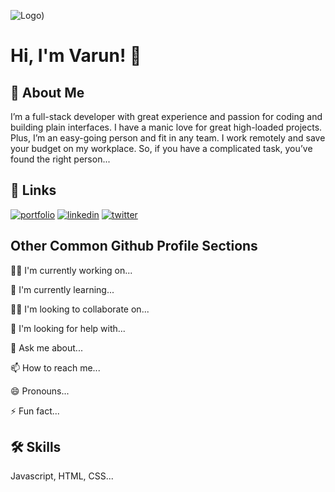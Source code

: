 ![Logo](https://avatars.githubusercontent.com/u/110775856?v=4))


# Hi, I'm Varun! 👋


## 🚀 About Me
I’m a full-stack developer with great experience and passion for coding and building plain interfaces. I have a manic love for great high-loaded projects. Plus, I’m an easy-going person and fit in any team. I work remotely and save your budget on my workplace. So, if you have a complicated task, you’ve found the right person...


## 🔗 Links
[![portfolio](https://img.shields.io/badge/my_portfolio-000?style=for-the-badge&logo=ko-fi&logoColor=white)](https://katherineoelsner.com/)
[![linkedin](https://img.shields.io/badge/linkedin-0A66C2?style=for-the-badge&logo=linkedin&logoColor=white)](https://www.linkedin.com/)
[![twitter](https://img.shields.io/badge/twitter-1DA1F2?style=for-the-badge&logo=twitter&logoColor=white)](https://twitter.com/)


## Other Common Github Profile Sections
👩‍💻 I'm currently working on...

🧠 I'm currently learning...

👯‍♀️ I'm looking to collaborate on...

🤔 I'm looking for help with...

💬 Ask me about...

📫 How to reach me...

😄 Pronouns...

⚡️ Fun fact...


## 🛠 Skills
Javascript, HTML, CSS...

